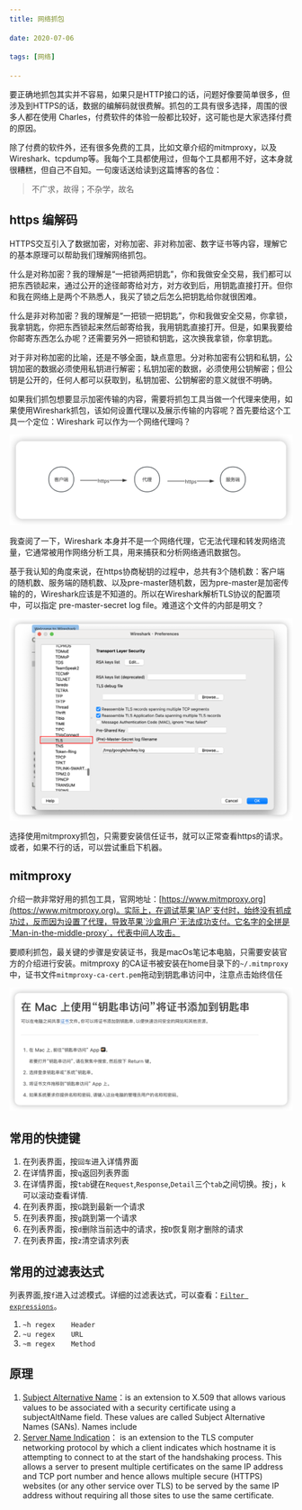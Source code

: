 ```yaml
---
title: 网络抓包

date: 2020-07-06

tags: [网络]

---
```


要正确地抓包其实并不容易，如果只是HTTP接口的话，问题好像要简单很多，但涉及到HTTPS的话，数据的编解码就很费解。抓包的工具有很多选择，周围的很多人都在使用 Charles，付费软件的体验一般都比较好，这可能也是大家选择付费的原因。

除了付费的软件外，还有很多免费的工具，比如文章介绍的mitmproxy，以及Wireshark、tcpdump等。我每个工具都使用过，但每个工具都用不好，这本身就很糟糕，但自己不自知。一句废话送给读到这篇博客的各位：

> 不广求，故得；不杂学，故名

## https 编解码

HTTPS交互引入了数据加密，对称加密、非对称加密、数字证书等内容，理解它的基本原理可以帮助我们理解网络抓包。

什么是对称加密？我的理解是“一把锁两把钥匙”，你和我做安全交易，我们都可以把东西锁起来，通过公开的途径邮寄给对方，对方收到后，用钥匙直接打开。但你和我在网络上是两个不熟悉人，我买了锁之后怎么把钥匙给你就很困难。

什么是非对称加密？我的理解是“一把锁一把钥匙”，你和我做安全交易，你拿锁，我拿钥匙，你把东西锁起来然后邮寄给我，我用钥匙直接打开。但是，如果我要给你邮寄东西怎么办呢？还需要另外一把锁和钥匙，这次换我拿锁，你拿钥匙。

对于非对称加密的比喻，还是不够全面，缺点意思。分对称加密有公钥和私钥，公钥加密的数据必须使用私钥进行解密；私钥加密的数据，必须使用公钥解密；但公钥是公开的，任何人都可以获取到，私钥加密、公钥解密的意义就很不明确。

如果我们抓包想要显示加密传输的内容，需要将抓包工具当做一个代理来使用，如果使用Wireshark抓包，该如何设置代理以及展示传输的内容呢？首先要给这个工具一个定位：Wireshark 可以作为一个网络代理吗？

![proxy.png](./images/proxy.png)

我查阅了一下，Wireshark 本身并不是一个网络代理，它无法代理和转发网络流量，它通常被用作网络分析工具，用来捕获和分析网络通讯数据包。

基于我认知的角度来说，在https协商秘钥的过程中，总共有3个随机数：客户端的随机数、服务端的随机数、以及pre-master随机数，因为pre-master是加密传输的的，Wireshark应该是不知道的。所以在Wireshark解析TLS协议的配置项中，可以指定 pre-master-secret log file。难道这个文件的内部是明文？

![tls](./images/wireshark_tls.png)

选择使用mitmproxy抓包，只需要安装信任证书，就可以正常查看https的请求。或者，如果不行的话，可以尝试重启下机器。

## mitmproxy

介绍一款非常好用的抓包工具，官网地址：[https://www.mitmproxy.org](https://www.mitmproxy.org)。实际上，在调试苹果`IAP`支付时，始终没有抓成功过，反而因为设置了代理，导致苹果`沙盒用户`无法成功支付。它名字的全拼是`Man-in-the-middle-proxy`，代表中间人攻击。

要顺利抓包，最关键的步骤是安装证书，我是macOs笔记本电脑，只需要安装官方的介绍进行安装。mitmproxy 的CA证书被安装在home目录下的`~/.mitmproxy`中，证书文件`mitmproxy-ca-cert.pem`拖动到钥匙串访问中，注意点击始终信任

![ca_install.png](./images/ca_install.png)


## 常用的快捷键

1. 在列表界面，按`回车`进入详情界面
2. 在详情界面，按`q`返回列表界面
3. 在详情界面，按`tab`键在`Request`,`Response`,`Detail`三个`tab`之间切换。按`j`，`k`可以滚动查看详情.
4. 在列表界面，按`G`跳到最新一个请求
5. 在列表界面，按`g`跳到第一个请求
6. 在列表界面，按`d`删除当前选中的请求，按`D`恢复刚才删除的请求
7. 在列表界面，按`z`清空请求列表


## 常用的过滤表达式

列表界面,按`f`进入过滤模式。详细的过滤表达式，可以查看：[`Filter expressions`](https://docs.mitmproxy.org/stable/concepts-filters/)。



1. `~h regex	Header`
2. `~u regex	URL`
3. `~m regex    Method`

## 原理

 1. [Subject Alternative Name](https://en.wikipedia.org/wiki/Subject_Alternative_Name)：is an extension to X.509 that allows various values to be associated with a security certificate using a subjectAltName field. These values are called Subject Alternative Names (SANs). Names include
 2. [Server Name Indication](https://en.wikipedia.org/wiki/Server_Name_Indication)： is an extension to the TLS computer networking protocol by which a client indicates which hostname it is attempting to connect to at the start of the handshaking process. This allows a server to present multiple certificates on the same IP address and TCP port number and hence allows multiple secure (HTTPS) websites (or any other service over TLS) to be served by the same IP address without requiring all those sites to use the same certificate. 

